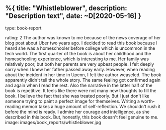 %{
  title: "Whistleblower",
  description: "Description text",
  date: ~D[2020-05-16]
}
---
type: book-report

rating: 2
The author was known to me because of the news coverage of her blog post about Uber two years ago. I decided to read this book because I heard she was a homeschooler before college which is uncommon in the tech world.
The first quarter of the book is about her childhood and the homeschooling experience, which is interesting to me. Her family was relatively poor, but both her parents are very upbeat people. I felt deeply sorry when I knew her father passed away early.
However, when reading about the incident in her time in Upenn, I felt the author weaseled. The book apparently didn't tell the whole story. The same feeling got confirmed again and again when I read the rest. Also the narrative in the latter half of the book is repetitive. It feels like there were not many new thoughts to fill the book.
I believe the fact that she was treated poorly. But I just don't like someone trying to paint a perfect image for themselves. Writing a worth-reading memoir takes a huge amount of self-reflection. We shouldn't rush it before the mind is ready.
I admire her courage and intelligence, as she described in this book. But, honestly, this book doesn't feel genuine to me.
image: images/book_reports/whistleblower.jpg
